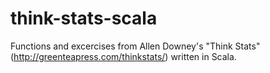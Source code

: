 think-stats-scala
=================

Functions and excercises from Allen Downey's "Think Stats" (http://greenteapress.com/thinkstats/) written in Scala.
